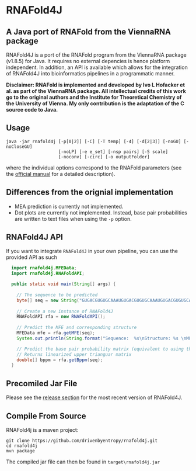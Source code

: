 # RNAFold4J
## A Java port of RNAFold from the ViennaRNA package

RNAFold4J is a port of the RNAFold program from the ViennaRNA package (v1.8.5) for Java. It requires no external depencies is hence platform independent. In addition, an API is available which allows for the integration of RNAFold4J into bioinformatics pipelines in a programmatic manner. 

**Disclaimer: RNAFold is implemented and developed by Ivo L Hofacker et al. as part of the ViennaRNA package. All intellectual credits of this work go to the original authors and the Institute for Theoretical Chemistry of the University of Vienna. My only contribution is the adaptation of the C source code to Java.**

## Usage
```
java -jar rnafold4j [-p[0|2]] [-C] [-T temp] [-4] [-d[2|3]] [-noGU] [-noCloseGU]
                    [-noLP] [-e e_set] [-nsp pairs] [-S scale]
                    [-noconv] [-circ] [-o outputFolder]
```
where the individual options correspond to the RNAFold parameters (see the [official manual](https://www.tbi.univie.ac.at/RNA/RNAfold.1.html) for a detailed description). 

## Differences from the orignial implementation
* MEA prediction is currently not implemented.
* Dot plots are currently not implemented. Instead, base pair probabilities are written to text files when using the `-p` option.

## RNAFold4J API
If you want to integrate `RNAFold4J` in your own pipeline, you can use the provided API as such
```java
  import rnafold4j.MFEData;
  import rnafold4j.RNAFoldAPI;

  public static void main(String[] args) {
		
    // The sequence to be predicted
    byte[] seq = new String("GUGACGUGUGCAAAUGUGACGUGUGCAAAUGUGACGUGUGCAAAU").getBytes();
		
    // Create a new instance of RNAFold4J
    RNAFoldAPI rfa = new RNAFoldAPI();
    
    // Predict the MFE and corresponding structure
    MFEData mfe = rfa.getMFE(seq);
    System.out.println(String.format("Sequence:  %s\nStructure: %s \nMFE:       %f", new String(seq), new String(mfe.structure), mfe.mfe));

    // Predict the base pair probability matrix (equivalent to using the -p option).
    // Returns linearized upper trianguar matrix
    double[] bppm = rfa.getBppm(seq);
  }
```

## Precomiled Jar File
Please see the [release section](https://github.com/drivenbyentropy/rnafold4j/releases) for the most recent version of RNAFold4J.

## Compile From Source
RNAFold4j is a maven project:
```
git clone https://github.com/drivenbyentropy/rnafold4j.git
cd rnafold4j
mvn package
```
The compiled jar file can then be found in `target\rnafold4j.jar`
